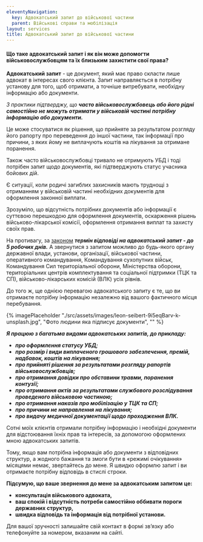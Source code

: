 ```yaml
---
eleventyNavigation:
  key: Адвокатський запит до військової частини
  parent: Військові справи та мобілізація
layout: services
title: Адвокатський запит до військової частини
---
```


#### Що таке адвокатський запит і як він може допомогти військовослужбовцям та їх близьким захистити свої права?

**Адвокатський запит** - це документ, який має право скласти лише адвокат в інтересах свого клієнта. Запит направляється в потрібну установу для того, щоб отримати, а точніше витребувати, необхідну інформацію або документи.

_З практики підтверджу, що **часто військовослужбовець або його рідні самостійно не можуть отримати у військовій частині потрібну інформацію або документи.**_

Це може стосуватися як рішення, що прийняте за результатом розгляду його рапорту про переведення до іншої частини, так інформації про причини, з яких йому не виплачують коштів на лікування за отримане поранення.

Також часто військовослужбовці тривало не отримують УБД і тоді потрібен запит щодо документів, які підтверджують статус учасника бойових дій.

Є ситуації, коли родичі загиблих захисників мають труднощі з отриманням у військовій частині необхідних документів для оформлення законної виплати.

Зрозуміло, що відсутність потрібних документів або інформації є суттєвою перешкодою для оформлення документів, оскарження рішень військово-лікарської комісії, оформлення отримання виплат та захисту своїх прав.

На противагу, за [законом](https://zakon.rada.gov.ua/laws/show/5076-17#n204) **_термін відповіді на адвокатський запит - до 5 робочих днів._** А звернутися з запитом можливо до будь-якого органу державної влади, установи, організації, військової частини, оперативного командування, Командування сухопутних військ, Командування Сил територіальної оборони, Міністерства оборони, територіальних центрів комплектування та соціальної підтримки (ТЦК та СП), військово-лікарських комісій (ВЛК) усіх рівнів.

До того ж, ще однією перевагою адвокатського запиту є те, що ви отримаєте потрібну інформацію незалежно від вашого фактичного місця перебування.

{% imagePlaceholder "./src/assets/images/leon-seibert-9i5eqBarv-k-unsplash.jpg", "Фото людини яка підписує документи", "" %}

**_Я працюю з багатьма видами адвокатських запитів, до прикладу:_**

- **_про оформлення статусу УБД;_**
- **_про розмір і види виплаченого грошового забезпечення, премій, надбавок, коштів на лікування;_**
- **_про прийняті рішення за результатами розгляду рапортів військовослужбовців;_**
- **_про отримання довідки про обставини травми, поранення контузії;_**
- **_про отримання актів за результатами службового розслідування проведеного військовою частиною;_**
- **_про отримання наказів про мобілізацію у ТЦК та СП;_**
- **_про причини не направлення на лікування;_**
- **_про видачу медичної документації щодо проходження ВЛК._**

Сотні моїх клієнтів отримали потрібну інформацію і необхідні документи для відстоювання їхніх прав та інтересів, за допомогою оформлених мною адвокатських запитів.

Тому, якщо вам потрібна інформація або документи з відповідних структур, а жодного бажання та змоги бути в «режимі очікування» місяцями немає, звертайтесь до мене. Я швидко оформлю запит і ви отримаєте потрібну відповідь в стислі строки.

**Підсумую, що ваше звернення до мене за адвокатським запитом це:**

- **консультація військового адвоката,**
- **ваш спокій і відсутність потреби самостійно оббивати пороги державних структур,**
- **швидка відповідь та інформація від потрібної установи.**

Для вашої зручності залишайте свій контакт в формі звʼязку або телефонуйте за номером, вказаним на сайті.
